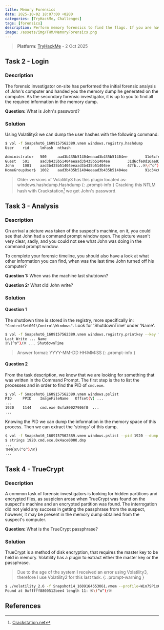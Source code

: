 ```yaml
---
title: Memory Forensics
date: 2025-10-02 18:07:00 +0200
categories: [TryHackMe, Challenges]
tags: [forensics]
description: Perform memory forensics to find the flags. If you are having trouble, maybe check out the volatility room first. Enjoy!
image: /assets/img/THM/MemoryForensics.png
---
```


>**Platform:** [TryHackMe](https://tryhackme.com/room/memoryforensics) - 2 Oct 2025

## Task 2 - Login
### Description
The forensic investigator on-site has performed the initial forensic analysis of John's computer and handed you the memory dump he generated on the computer. As the secondary forensic investigator, it is up to you to find all the required information in the memory dump.

**Question:** What is John's password?
### Solution
Using Volatility3 we can dump the user hashes with the following command:
```sh
$ vol -f Snapshot6_1609157562389.vmem windows.registry.hashdump
User    rid     lmhash  nthash

Administrator   500     aad3b435b51404eeaad3b435b51404ee        31d6cfe0d16ae931b73c59d7e0c089c0
Guest   501     aad3b435b51404eeaad3b435b51404ee        31d6cfe0d16ae931b73c59d7e0c089c0
John    1001    aad3b435b51404eeaad3b435b51404ee        47fb...※\(^o^)/※
HomeGroupUser$  1002    aad3b435b51404eeaad3b435b51404ee        91c34c06b7988e216c3bfeb9530cabfb
```
>Older versions of Volatility3 has this plugin located as: windows.hashdump.Hashdump
{: .prompt-info }
Cracking this NTLM hash with Crackstation[^1] we get John's password.

## Task 3 - Analysis
### Description
On arrival a picture was taken of the suspect's machine, on it, you could see that John had a command prompt window open. The picture wasn't very clear, sadly, and you could not see what John was doing in the command prompt window.

To complete your forensic timeline, you should also have a look at what other information you can find, when was the last time John turned off his computer?

**Question 1:** When was the machine last shutdown?

**Question 2:** What did John write?
### Solution
#### Question 1
The shutdown time is stored in the registry, more specifically in: `"ControlSet001\Control\Windows"`. Look for 'ShutdownTime' under 'Name'.
```sh
$ vol -f Snapshot6_1609157562389.vmem windows.registry.printkey --key "ControlSet001\Control\Windows"
Last Write ... Name
※\(^o^)/※ ... ShutdownTime
```
>Answer format: YYYY-MM-DD HH:MM:SS
{: .prompt-info }
#### Question 2
From the task description, we know that we are looking for something that was written in the Command Prompt. The first step is the to list the processes and in order to find the PID of `cmd.exe`.
```sh
$ vol -f Snapshot6_1609157562389.vmem windows.pslist
PID     PPID    ImageFileName   Offset(V) ...
...
1920    1144    cmd.exe 0xfa80027906f0  ...
...
```
Knowing the PID we can dump the information in the memory space of this process. Then we can extract the 'strings' of this dump.
```sh
$ vol -f Snapshot6_1609157562389.vmem windows.pslist --pid 1920 --dump
$ strings 1920.cmd.exe.0x4ace0000.dmp
...
THM{※\(^o^)/※}
...
```

## Task 4 - TrueCrypt
### Description
A common task of forensic investigators is looking for hidden partitions and encrypted files, as suspicion arose when TrueCrypt was found on the suspect's machine and an encrypted partition was found. The interrogation did not yield any success in getting the passphrase from the suspect, however, it may be present in the memory dump obtained from the suspect's computer.

**Question:** What is the TrueCrypt passphrase?
### Solution
TrueCrypt is a method of disk encryption, that requires the master key to be held in memory.
Volatility has a plugin to extract either the master key or the passphrase.
>Due to the age of the system I received an error using Volatility3, therefore I use Volatility2 for this last task.
{: .prompt-warning }
```sh
$ ./volatility_2.6 -f Snapshot14_1609164553061.vmem --profile=Win7SP1x64 truecryptpassphrase
Found at 0xfffff8800512bee4 length 11: ※\(^o^)/※
```

## References
[^1]: [Crackstation.net](https://crackstation.net)